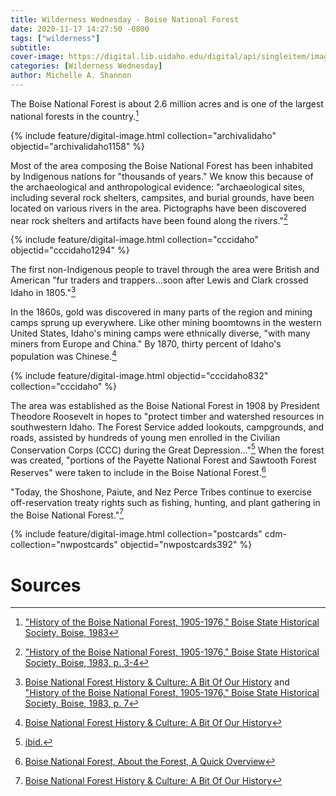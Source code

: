 ```yaml
---
title: Wilderness Wednesday - Boise National Forest
date: 2020-11-17 14:27:50 -0800
tags: ["wilderness"]
subtitle: 
cover-image: https://digital.lib.uidaho.edu/digital/api/singleitem/image/nwpostcards/392/default.jpg?highlightTerms=
categories: [Wilderness Wednesday]
author: Michelle A. Shannon
---
```


The Boise National Forest is about 2.6 million acres and is one of the largest national forests in the country.[^1]

<!--- {% include feature/image.html objectid="https://digital.lib.uidaho.edu/digital/api/singleitem/image/archivalidaho/1158/default.jpg?highlightTerms=" link="https://digital.lib.uidaho.edu/digital/collection/archivalidaho/id/1158" caption="Sawtooth Mountains, Boise National Forest, 1940" %} ---> {% include feature/digital-image.html collection="archivalidaho" objectid="archivalidaho1158" %}

Most of the area composing the Boise National Forest has been inhabited by Indigenous nations for "thousands of years." We know this because of the archaeological and anthropological evidence: "archaeological sites, including several rock shelters, campsites, and burial grounds, have been located on various rivers in the area. Pictographs have been discovered near rock shelters and artifacts have been found along the rivers."[^2]

<!--- {% include feature/image.html objectid="https://digital.lib.uidaho.edu/digital/api/singleitem/image/cccidaho/1294/default.jpg?highlightTerms=" link="https://digital.lib.uidaho.edu/digital/collection/cccidaho/id/1294" caption="Enrollees trained in fire line construction, Boise National Forest, near Idaho City, 1941" %} ---> {% include feature/digital-image.html collection="cccidaho" objectid="cccidaho1294" %}

The first non-Indigenous people to travel through the area were British and American "fur traders and trappers...soon after Lewis and Clark crossed Idaho in 1805."[^3]

In the 1860s, gold was discovered in many parts of the region and mining camps sprung up everywhere. Like other mining boomtowns in the western United States, Idaho's mining camps were ethnically diverse, "with many miners from Europe and China." By 1870, thirty percent of Idaho's population was Chinese.[^4]

{% include feature/digital-image.html objectid="cccidaho832" collection="cccidaho" %}

The area was established as the Boise National Forest in 1908 by President Theodore Roosevelt in hopes to "protect timber and watershed resources in southwestern Idaho. The Forest Service added lookouts, campgrounds, and roads, assisted by hundreds of young men enrolled in the Civilian Conservation Corps (CCC) during the Great Depression..."[^5] When the forest was created, "portions of the Payette National Forest and Sawtooth Forest Reserves" were taken to include in the Boise National Forest.[^6]

"Today, the Shoshone, Paiute, and Nez Perce Tribes continue to exercise off-reservation treaty rights such as fishing, hunting, and plant gathering in the Boise National Forest."[^7]

{% include feature/digital-image.html collection="postcards" cdm-collection="nwpostcards" objectid="nwpostcards392" %}

# Sources

[^1]: ["History of the Boise National Forest, 1905-1976," Boise State Historical Society, Boise, 1983](https://www.fs.usda.gov/Internet/FSE_DOCUMENTS/fsbdev3_042206.pdf)

[^2]: ["History of the Boise National Forest, 1905-1976," Boise State Historical Society, Boise, 1983, p. 3-4](https://www.fs.usda.gov/Internet/FSE_DOCUMENTS/fsbdev3_042206.pdf)

[^3]: [Boise National Forest History & Culture: A Bit Of Our History](https://www.fs.usda.gov/main/boise/learning/history-culture) and ["History of the Boise National Forest, 1905-1976," Boise State Historical Society, Boise, 1983, p. 7](https://www.fs.usda.gov/Internet/FSE_DOCUMENTS/fsbdev3_042206.pdf)

[^4]: [Boise National Forest History & Culture: A Bit Of Our History](https://www.fs.usda.gov/main/boise/learning/history-culture)

[^5]: [ibid.](https://www.fs.usda.gov/main/boise/learning/history-culture)

[^6]: [Boise National Forest, About the Forest, A Quick Overview](https://www.fs.usda.gov/main/boise/about-forest)

[^7]: [Boise National Forest History & Culture: A Bit Of Our History](https://www.fs.usda.gov/main/boise/learning/history-culture)